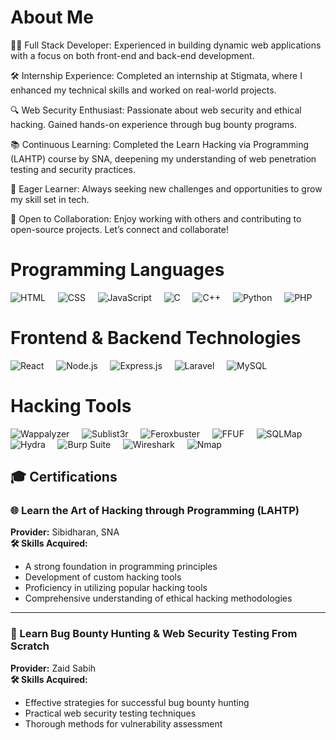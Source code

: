 # About Me

👨‍💻 Full Stack Developer: Experienced in building dynamic web applications with a focus on both front-end and back-end development.

🛠 Internship Experience: Completed an internship at Stigmata, where I enhanced my technical skills and worked on real-world projects.

🔍 Web Security Enthusiast: Passionate about web security and ethical hacking. Gained hands-on experience through bug bounty programs.

📚 Continuous Learning: Completed the Learn Hacking via Programming (LAHTP) course by SNA, deepening my understanding of web penetration testing and security practices.

🌱 Eager Learner: Always seeking new challenges and opportunities to grow my skill set in tech.

🤝 Open to Collaboration: Enjoy working with others and contributing to open-source projects. Let’s connect and collaborate!




# Programming Languages

![HTML](https://img.shields.io/badge/HTML-F16529?style=for-the-badge&logo=html5&logoColor=white) &nbsp;&nbsp;&nbsp;
![CSS](https://img.shields.io/badge/CSS-2965F1?style=for-the-badge&logo=css3&logoColor=white) &nbsp;&nbsp;&nbsp;
![JavaScript](https://img.shields.io/badge/JavaScript-F7DF1E?style=for-the-badge&logo=javascript&logoColor=black) &nbsp;&nbsp;&nbsp;
![C](https://img.shields.io/badge/C-00599C?style=for-the-badge&logo=c&logoColor=white) &nbsp;&nbsp;&nbsp;
![C++](https://img.shields.io/badge/C++-00599C?style=for-the-badge&logo=c%2B%2B&logoColor=white) &nbsp;&nbsp;&nbsp;
![Python](https://img.shields.io/badge/Python-3776AB?style=for-the-badge&logo=python&logoColor=white) &nbsp;&nbsp;&nbsp;
![PHP](https://img.shields.io/badge/PHP-4F5B93?style=for-the-badge&logo=php&logoColor=white)




# Frontend & Backend Technologies

![React](https://img.shields.io/badge/React-61DAFB?style=for-the-badge&logo=react&logoColor=black) &nbsp;&nbsp;&nbsp;
![Node.js](https://img.shields.io/badge/Node.js-339933?style=for-the-badge&logo=node.js&logoColor=white) &nbsp;&nbsp;&nbsp;
![Express.js](https://img.shields.io/badge/Express.js-000000?style=for-the-badge&logo=express&logoColor=white) &nbsp;&nbsp;&nbsp;
![Laravel](https://img.shields.io/badge/Laravel-EF3B2D?style=for-the-badge&logo=laravel&logoColor=white) &nbsp;&nbsp;&nbsp;
![MySQL](https://img.shields.io/badge/MySQL-4479A1?style=for-the-badge&logo=mysql&logoColor=white)




# Hacking Tools

![Wappalyzer](https://img.shields.io/badge/Wappalyzer-8A3FFC?style=for-the-badge&logo=wappalyzer&logoColor=white) &nbsp;&nbsp;&nbsp;
![Sublist3r](https://img.shields.io/badge/Sublist3r-000000?style=for-the-badge&logo=sublist3r&logoColor=white) &nbsp;&nbsp;&nbsp;
![Feroxbuster](https://img.shields.io/badge/Feroxbuster-FF0000?style=for-the-badge&logo=feroxbuster&logoColor=white) &nbsp;&nbsp;&nbsp;
![FFUF](https://img.shields.io/badge/FFUF-FF4500?style=for-the-badge&logo=ffuf&logoColor=white) &nbsp;&nbsp;&nbsp;
![SQLMap](https://img.shields.io/badge/SQLMap-00A1E4?style=for-the-badge&logo=sqlmap&logoColor=white) &nbsp;&nbsp;&nbsp;
![Hydra](https://img.shields.io/badge/Hydra-FF6F61?style=for-the-badge&logo=hydra&logoColor=white) &nbsp;&nbsp;&nbsp;
![Burp Suite](https://img.shields.io/badge/Burp_Suite-FF4800?style=for-the-badge&logo=burpsuite&logoColor=white) &nbsp;&nbsp;&nbsp;
![Wireshark](https://img.shields.io/badge/Wireshark-3C4D8D?style=for-the-badge&logo=wireshark&logoColor=white) &nbsp;&nbsp;&nbsp;
![Nmap](https://img.shields.io/badge/Nmap-007F5C?style=for-the-badge&logo=nmap&logoColor=white)


## 🎓 Certifications

### 🌐 Learn the Art of Hacking through Programming (**LAHTP**)
**Provider:** Sibidharan, SNA  
**🛠️ Skills Acquired:**  
- A strong foundation in programming principles  
- Development of custom hacking tools  
- Proficiency in utilizing popular hacking tools  
- Comprehensive understanding of ethical hacking methodologies  

---

### 🐞 Learn Bug Bounty Hunting & Web Security Testing From Scratch
**Provider:** Zaid Sabih  
**🛠️ Skills Acquired:**  
- Effective strategies for successful bug bounty hunting  
- Practical web security testing techniques  
- Thorough methods for vulnerability assessment  



